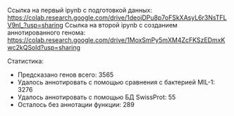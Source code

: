 Ссылка на первый ipynb с подготовкой данных: https://colab.research.google.com/drive/1deojDPu8p7oFSkXAsyL6r3NsTFLV9nI_?usp=sharing
Ссылка на второй ipynb с созданием аннотированного генома: https://colab.research.google.com/drive/1MoxSmPy5mXM4ZcFKSzEDmxKwc2kQSold?usp=sharing

Статистика:
- Предсказано генов всего: 3565
- Удалось аннотировать с помощью сравнения с бактерией MIL-1: 3276
- Удалось аннотировать с помощью БД SwissProt: 55
- Осталось без аннотации функции: 289
